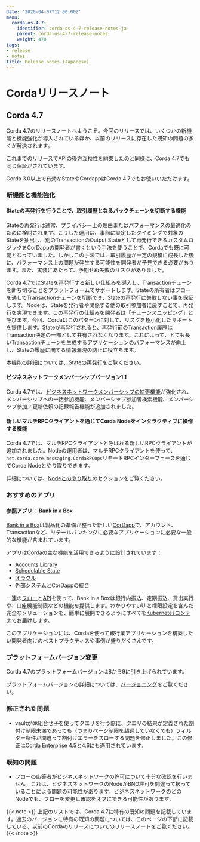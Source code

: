 ```yaml
---
date: '2020-04-07T12:00:00Z'
menu:
  corda-os-4-7:
    identifier: corda-os-4-7-release-notes-ja
    parent: corda-os-4-7-release-notes
    weight: 470
tags:
- release
- notes
title: Release notes (Japanese)
---
```



# Cordaリリースノート

## Corda 4.7

Corda 4.7のリリースノートへようこそ。今回のリリースでは、いくつかの新機能と機能強化が導入されているほか、以前のリリースに存在した既知の問題の多くが解決されます。

これまでのリリースでAPIの後方互換性を約束したのと同様に、Corda 4.7でも同じ保証がされています。

Corda 3.0以上で有効なStateやCordappはCorda 4.7でもお使いいただけます。

### 新機能と機能強化

#### Stateの再発行を行うことで、取引履歴となるバックチェーンを切断する機能

Stateの再発行は通常、プライバシー上の理由またはパフォーマンスの最適化のために検討されます。こうした運用は、事前に設定したタイミングで対象のStateを抽出し、別のTransactionのOutput Stateとして再発行できるカスタムロジックをCorDappの開発者が書くという手法を使うことで、Cordaでも既に可能となっていました。しかしこの手法では、取引履歴が一定の規模に成長した後に、パフォーマンス上の問題が発生する可能性を開発者が予見できる必要があります。また、実装にあたって、予期せぬ失敗のリスクがありました。

Corda 4.7ではStateを再発行する新しい仕組みを導入し、Transactionチェーンを断ち切ることをプラットフォームでサポートします。Stateの所有者はフローを通してTransactionチェーンを切断でき、Stateの再発行に失敗しない事を保証します。Nodeは、Stateを発行者や関係する他の取引参加者に戻すことで、再発行を実現できます。この再発行の仕組みを開発者は「チェーンスニッピング」と呼びます。今回、Cordaはこのパターンに対して、リスクを極小化したサポートを提供します。Stateが再発行されると、再発行前のTransaction履歴はTransaction決定の一部として共有されなくなります。これによって、とても長いTransactionチェーンを生成するアプリケーションのパフォーマンスが向上し、Stateの履歴に関する情報漏洩の防止に役立ちます。

本機能の詳細については、State[の再発行](reissuing-states.md)をご覧ください。

#### ビジネスネットワークメンバーシップバージョン1.1

Corda 4.7では、[ビジネスネットワークメンバーシップの拡張機能](business-network-membership.md)が強化され、メンバーシップへの一括参加機能、メンバーシップ参加者検索機能、メンバーシップ参加／更新依頼の記録報告機能が追加されました。

#### 新しいマルチRPCクライアントを通じてCorda Nodeをインタラクティブに操作する機能

Corda 4.7では、マルチRPCクライアントと呼ばれる新しいRPCクライアントが追加されました。Nodeの運用者は、マルチRPCクライアントを使って、`net.corda.core.messaging.CordaRPCOps`リモートRPCインターフェースを通じてCorda Nodeとやり取りできます。

詳細については、[Nodeとのやり取り](clientrpc.md)のセクションをご覧ください。

### おすすめのアプリ

#### 参照アプリ： Bank in a Box

[Bank in a Box](../../../../apps/bankinabox/bank-index.md)は製品化の準備が整った新しい[CorDapp](cordapp-overview.md)で、アカウント、Transactionなど、リテールバンキングに必要なアプリケーションに必要な一般的な機能が含まれています。

アプリはCordaの主な機能を活用できるように設計されています：

- [Accounts Library](https://github.com/corda/accounts/blob/master/docs.md)
- [Schedulable State](event-scheduling.md)
- [オラクル](key-concepts-oracles.md)
- 外部システムとCorDappの統合

一連の[フロー](key-concepts-flows.md)と[API](../../../../apps/bankinabox/api-guide.md)を使って、Bank in a Boxは銀行内振込、定期振込、貸出実行や、口座機能制限などの機能を提供します。わかりやすいUIと権限設定を含んだ完全なソリューションを、簡単に展開できるようにすべてを[Kubernetesコンテナ](https://kubernetes.io/docs/concepts/containers/)でお届けします。

このアプリケーションには、Cordaを使って銀行業アプリケーションを構築したい開発者向けのベストプラクティスや事例が盛りだくさんです。

### プラットフォームバージョン変更

Corda 4.7のプラットフォームバージョンは8から9に引き上げられています。

プラットフォームバージョンの詳細については、[バージョニング](versioning.md)をご覧ください。


### 修正された問題

* vaultが`OR`組合せ子を使ってクエリを行う際に、クエリの結果が定義された割付け制限未満であっても（つまりページ制限を超過していなくても）フィルター条件が間違って割付けエラーをスローする問題を修正しました。この修正はCorda Enterprise 4.5と4.6にも適用されています.
### 既知の問題

* フローの応答者がビジネスネットワークの許可について十分な確認を行いません。これは、ビジネスネットワークのNodeがBNO許可を間違って扱っていることによる問題の可能性があります。ビジネスネットワークのどのNodeでも、フローを変更し確認をオフにできる可能性があります.

{{< note >}}
上記のリストでは、Corda 4.7に特有の既知の問題を記載しています。過去のバージョンに特有の既知の問題については、このページの下部に記載している、以前のCordaのリリースについてのリリースノートをご覧ください。
{{< /note >}}
